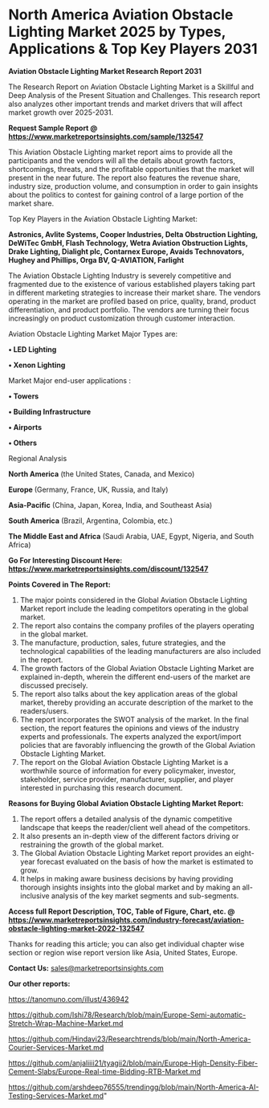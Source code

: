 # North America Aviation Obstacle Lighting Market 2025 by Types, Applications & Top Key Players 2031

<strong>Aviation Obstacle Lighting Market Research Report 2031</strong>

The Research Report on Aviation Obstacle Lighting Market is a Skillful and Deep Analysis of the Present Situation and Challenges. This research report also analyzes other important trends and market drivers that will affect market growth over 2025-2031.

<strong>Request Sample Report @ <a href=https://www.marketreportsinsights.com/sample/132547>https://www.marketreportsinsights.com/sample/132547</a></strong>

This Aviation Obstacle Lighting market report aims to provide all the participants and the vendors will all the details about growth factors, shortcomings, threats, and the profitable opportunities that the market will present in the near future. The report also features the revenue share, industry size, production volume, and consumption in order to gain insights about the politics to contest for gaining control of a large portion of the market share.

Top Key Players in the Aviation Obstacle Lighting Market:

<strong>Astronics, Avlite Systems, Cooper Industries, Delta Obstruction Lighting, DeWiTec GmbH, Flash Technology, Wetra Aviation Obstruction Lights, Drake Lighting, Dialight plc, Contarnex Europe, Avaids Technovators, Hughey and Phillips, Orga BV, Q-AVIATION, Farlight</strong>

The Aviation Obstacle Lighting Industry is severely competitive and fragmented due to the existence of various established players taking part in different marketing strategies to increase their market share. The vendors operating in the market are profiled based on price, quality, brand, product differentiation, and product portfolio. The vendors are turning their focus increasingly on product customization through customer interaction.

Aviation Obstacle Lighting Market Major Types are:

<strong>• LED Lighting

• Xenon Lighting</strong>

Market Major end-user applications :

<strong>• Towers

• Building Infrastructure

• Airports

• Others</strong>

Regional Analysis

</u><strong><b>North America</b></strong> (the United States, Canada, and Mexico)

<strong><b>Europe </b></strong>(Germany, France, UK, Russia, and Italy)

<strong><b>Asia-Pacific</b></strong> (China, Japan, Korea, India, and Southeast Asia)

<strong><b>South America</b></strong> (Brazil, Argentina, Colombia, etc.)

<strong><b>The Middle East and Africa</b></strong> (Saudi Arabia, UAE, Egypt, Nigeria, and South Africa)

<strong>Go For Interesting Discount Here: <a href=https://www.marketreportsinsights.com/discount/132547>https://www.marketreportsinsights.com/discount/132547</a></strong>

<strong>Points Covered in The Report:</strong>
<ol>
  <li>The major points considered in the Global Aviation Obstacle Lighting Market report include the leading competitors operating in the global market.</li>
  <li>The report also contains the company profiles of the players operating in the global market.</li>
  <li>The manufacture, production, sales, future strategies, and the technological capabilities of the leading manufacturers are also included in the report.</li>
  <li>The growth factors of the Global Aviation Obstacle Lighting Market are explained in-depth, wherein the different end-users of the market are discussed precisely.</li>
  <li>The report also talks about the key application areas of the global market, thereby providing an accurate description of the market to the readers/users.</li>
  <li>The report incorporates the SWOT analysis of the market. In the final section, the report features the opinions and views of the industry experts and professionals. The experts analyzed the export/import policies that are favorably influencing the growth of the Global Aviation Obstacle Lighting Market.</li>
  <li>The report on the Global Aviation Obstacle Lighting Market is a worthwhile source of information for every policymaker, investor, stakeholder, service provider, manufacturer, supplier, and player interested in purchasing this research document.</li>
</ol>
<strong>Reasons for Buying Global Aviation Obstacle Lighting Market Report:</strong>

<ol>
  <li>The report offers a detailed analysis of the dynamic competitive landscape that keeps the reader/client well ahead of the competitors.</li>
  <li>It also presents an in-depth view of the different factors driving or restraining the growth of the global market.</li>
  <li>The Global Aviation Obstacle Lighting Market report provides an eight-year forecast evaluated on the basis of how the market is estimated to grow.</li>
  <li>It helps in making aware business decisions by having providing thorough insights insights into the global market and by making an all-inclusive analysis of the key market segments and sub-segments.</li>
</ol>
<strong>Access full Report Description, TOC, Table of Figure, Chart, etc. @ <a href=https://www.marketreportsinsights.com/industry-forecast/aviation-obstacle-lighting-market-2022-132547>https://www.marketreportsinsights.com/industry-forecast/aviation-obstacle-lighting-market-2022-132547</a></strong>


Thanks for reading this article; you can also get individual chapter wise section or region wise report version like Asia, United States, Europe.

<strong>Contact Us:</strong>
sales@marketreportsinsights.com

<strong>Our other reports:</strong>

<a href=https://tanomuno.com/illust/436942>https://tanomuno.com/illust/436942</a>

<a href=https://github.com/Ishi78/Research/blob/main/Europe-Semi-automatic-Stretch-Wrap-Machine-Market.md>https://github.com/Ishi78/Research/blob/main/Europe-Semi-automatic-Stretch-Wrap-Machine-Market.md</a>

<a href=https://github.com/Hindavi23/Researchtrends/blob/main/North-America-Courier-Services-Market.md>https://github.com/Hindavi23/Researchtrends/blob/main/North-America-Courier-Services-Market.md</a>

<a href=https://github.com/anjaliiii21/tyagii2/blob/main/Europe-High-Density-Fiber-Cement-Slabs/Europe-Real-time-Bidding-RTB-Market.md>https://github.com/anjaliiii21/tyagii2/blob/main/Europe-High-Density-Fiber-Cement-Slabs/Europe-Real-time-Bidding-RTB-Market.md</a>

<a href=https://github.com/arshdeep76555/trendingg/blob/main/North-America-AI-Testing-Services-Market.md>https://github.com/arshdeep76555/trendingg/blob/main/North-America-AI-Testing-Services-Market.md</a>"

